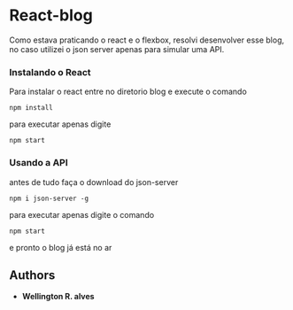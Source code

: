 # React-blog
Como estava praticando o react e o flexbox, resolvi desenvolver esse blog, no caso utilizei o json server apenas para simular uma API.

### Instalando o React
Para instalar o react entre no diretorio blog e execute o comando
```
npm install
```
para executar apenas digite
```
npm start
```
### Usando a API
antes de tudo faça o download do json-server

```
npm i json-server -g
```
para executar apenas digite o comando

```
npm start
```
e pronto o blog já está no ar

## Authors

* **Wellington R. alves**

